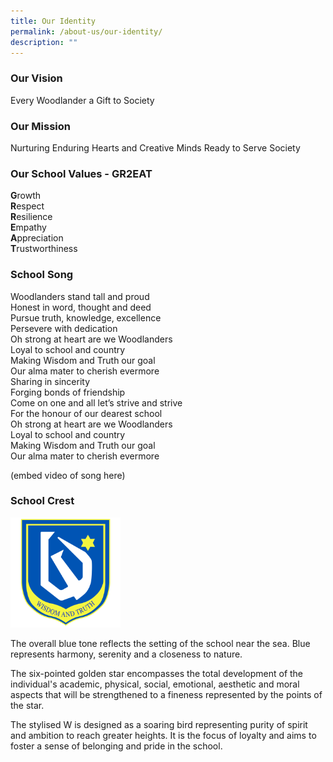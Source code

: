 ```yaml
---
title: Our Identity
permalink: /about-us/our-identity/
description: ""
---
```

### Our Vision

Every Woodlander a Gift to Society

### Our Mission

Nurturing Enduring Hearts and Creative Minds Ready to Serve Society

### Our School Values - GR2EAT

**G**rowth  
**R**espect  
**R**esilience  
**E**mpathy  
**A**ppreciation  
**T**rustworthiness

### School Song

Woodlanders stand tall and proud  
Honest in word, thought and deed  
Pursue truth, knowledge, excellence  
Persevere with dedication  
Oh strong at heart are we Woodlanders   
Loyal to school and country   
Making Wisdom and Truth our goal   
Our alma mater to cherish evermore   
Sharing in sincerity   
Forging bonds of friendship   
Come on one and all let’s strive and strive   
For the honour of our dearest school  
Oh strong at heart are we Woodlanders   
Loyal to school and country   
Making Wisdom and Truth our goal   
Our alma mater to cherish evermore

(embed video of song here)

### School Crest

<img src="/images/schoolcrest.png" 
     style="width:35%">

The overall blue tone reflects the setting of the school near the sea. Blue represents harmony, serenity and a closeness to nature.

The six-pointed golden star encompasses the total development of the individual's academic, physical, social, emotional, aesthetic and moral aspects that will be strengthened to a fineness represented by the points of the star.

The stylised W is designed as a soaring bird representing purity of spirit and ambition to reach greater heights. It is the focus of loyalty and aims to foster a sense of belonging and pride in the school.
